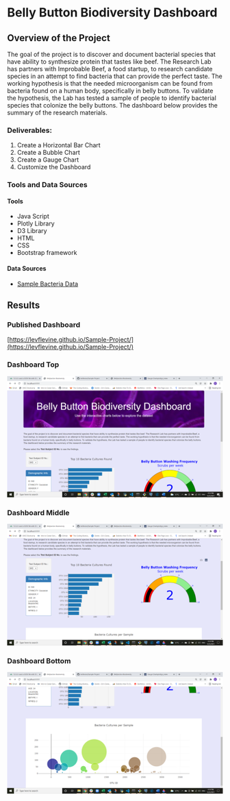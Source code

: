 # Belly Button Biodiversity Dashboard

## Overview of the Project

The goal of the project is to discover and document bacterial species that have ability to synthesize protein that tastes like beef. The Research Lab has partners with Improbable Beef, a food startup, to research candidate species in an attempt to find bacteria that can provide the perfect taste. The working hypothesis is that the needed microorganism can be found from bacteria found on a human body, specifically in belly buttons. To validate the hypothesis, the Lab has tested a sample of people to identify bacterial species that colonize the belly buttons. The dashboard below provides the summary of the research materials.

### Deliverables: 

1. Create a Horizontal Bar Chart
2. Create a Bubble Chart
3. Create a Gauge Chart
4. Customize the Dashboard

### Tools and Data Sources

#### Tools

- Java Script
- Plotly Library
- D3 Library
- HTML
- CSS
- Bootstrap framework

#### Data Sources

- [Sample Bacteria Data](https://2u-data-curriculum-team.s3.amazonaws.com/dataviz-online/module_12/data-12-3-2-resources.zip)

## Results

### Published Dashboard

[https://levflevine.github.io/Sample-Project/](https://levflevine.github.io/Sample-Project/)

### Dashboard Top

![Top](/resources/Screen1.png)

### Dashboard Middle

![Middle](/resources/Screen2.png)

### Dashboard Bottom

![Bottom](/resources/Screen3.png)